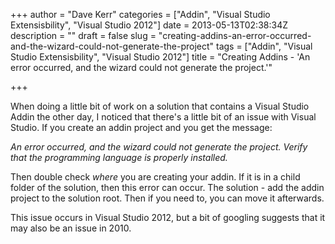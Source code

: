 +++
author = "Dave Kerr"
categories = ["Addin", "Visual Studio Extensisbility", "Visual Studio 2012"]
date = 2013-05-13T02:38:34Z
description = ""
draft = false
slug = "creating-addins-an-error-occurred-and-the-wizard-could-not-generate-the-project"
tags = ["Addin", "Visual Studio Extensisbility", "Visual Studio 2012"]
title = "Creating Addins - 'An error occurred, and the wizard could not generate the project.'"

+++


When doing a little bit of work on a solution that contains a Visual Studio Addin the other day, I noticed that there's a little bit of an issue with Visual Studio. If you create an addin project and you get the message:

<em>An error occurred, and the wizard could not generate the project. Verify that the programming language is properly installed.</em>

Then double check <em>where </em>you are creating your addin. If it is in a child folder of the solution, then this error can occur. The solution - add the addin project to the solution root. Then if you need to, you can move it afterwards.

This issue occurs in Visual Studio 2012, but a bit of googling suggests that it may also be an issue in 2010.

